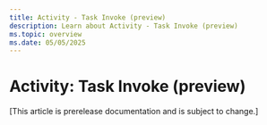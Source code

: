 ```yaml
---
title: Activity - Task Invoke (preview)
description: Learn about Activity - Task Invoke (preview)
ms.topic: overview
ms.date: 05/05/2025
---
```


# Activity: Task Invoke (preview)

[This article is prerelease documentation and is subject to change.]